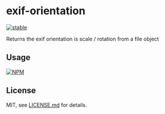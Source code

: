 # exif-orientation

[![stable](http://badges.github.io/stability-badges/dist/stable.svg)](http://github.com/badges/stability-badges)

Returns the exif orientation is scale / rotation from a file object

## Usage

[![NPM](https://nodei.co/npm/exif-orientation.png)](https://www.npmjs.com/package/exif-orientation)

## License

MIT, see [LICENSE.md](http://github.com/njam3/exif-orientation/blob/master/LICENSE.md) for details.
